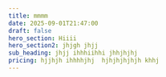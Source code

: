 ```yaml
---
title: mmmm
date: 2025-09-01T21:47:00
draft: false
hero_section: Hiiii
hero_section2: jhjgh jhjj
sub_heading: jhjj ihhhiihhi jhhjhjhj
pricing: hjjhjh ihhhhjhj  hjhjhjhjhjh khhj
---
```


